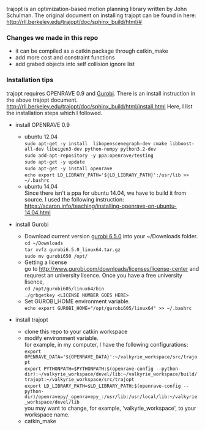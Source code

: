 trajopt is an optimization-based motion planning library written by John Schulman. The original document on installing trajopt can be found in here:
http://rll.berkeley.edu/trajopt/doc/sphinx_build/html/#

### Changes we made in this repo
* it can be compiled as a catkin package through catkin_make
* add more cost and constraint functions
* add grabed objects into self collision ignore list

### Installation tips
trajopt requires OPENRAVE 0.9 and [Gurobi](http://www.gurobi.com/). There is an install instruction in the above trajopt document. http://rll.berkeley.edu/trajopt/doc/sphinx_build/html/install.html
Here, I list the installation steps which I followed.
* install OPENRAVE 0.9
  * ubuntu 12.04<br>
    `sudo apt-get -y install  libopenscenegraph-dev cmake libboost-all-dev libeigen3-dev python-numpy python3.2-dev`<br>
    `sudo add-apt-repository -y ppa:openrave/testing`<br>
    `sudo apt-get -y update`<br>
    `sudo apt-get -y install openrave`<br>
    `echo export LD_LIBRARY_PATH='${LD_LIBRARY_PATH}':/usr/lib >> ~/.bashrc`
  * ubuntu 14.04<br>
    Since there isn't a ppa for ubuntu 14.04, we have to build it from source. I used the following instruction: https://scaron.info/teaching/installing-openrave-on-ubuntu-14.04.html

* install Gurobi<br>
  * Download current version [gurobi 6.5.0](http://user.gurobi.com/download/gurobi-optimizer) into your ~/Downloads folder.<br>
  `cd ~/Downloads`<br>
  `tar xvfz gurobi6.5.0_linux64.tar.gz`<br>
  `sudo mv gurobi650 /opt/`<br>
  * Getting a license<br>
    go to http://www.gurobi.com/downloads/licenses/license-center and requrest an university lisence. Once you have a free university lisence,<br>
    `cd /opt/gurobi605/linux64/bin`<br>
    `./grbgetkey <LICENSE NUMBER GOES HERE>`<br>
  * Set GUROBI_HOME environment variable.<br>
    `echo export GUROBI_HOME="/opt/gurobi605/linux64" >> ~/.bashrc`<br>
* install trajopt
  * clone this repo to your catkin workspace
  * modify environment variable.<br>
    for example, in my computer, I have the following configurations:<br>
    `export OPENRAVE_DATA='${OPENRAVE_DATA}':~/valkyrie_workspace/src/trajopt `<br>
    `export PYTHONPATH=$PYTHONPATH:$(openrave-config --python-dir):~/valkyrie_workspace/devel/lib:~/valkyrie_workspace/build/trajopt:~/valkyrie_workspace/src/trajopt`<br>
    `export LD_LIBRARY_PATH=$LD_LIBRARY_PATH:$(openrave-config --python-dir)/openravepy/_openravepy_:/usr/lib:/usr/local/lib:~/valkyrie_workspace/devel/lib`<br>
    you may want to change, for example, 'valkyrie_workspace', to your workspace name.
  * catkin_make
